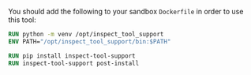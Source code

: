You should add the following to your sandbox `Dockerfile` in order to use this tool:

``` dockerfile
RUN python -m venv /opt/inspect_tool_support
ENV PATH="/opt/inspect_tool_support/bin:$PATH"

RUN pip install inspect-tool-support
RUN inspect-tool-support post-install
```

